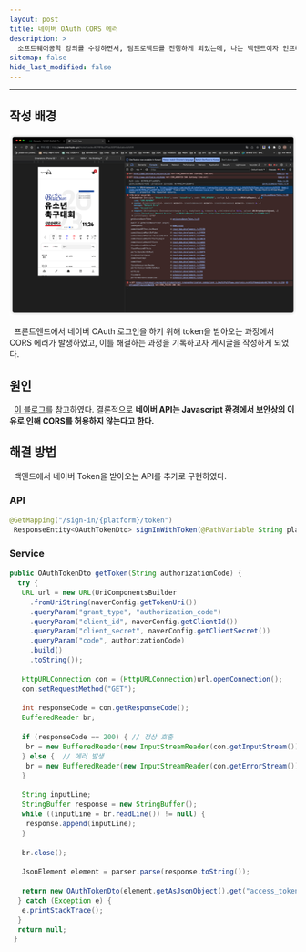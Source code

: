 ```yaml
---
layout: post
title: 네이버 OAuth CORS 에러
description: >
  소프트웨어공학 강의를 수강하면서, 팀프로젝트를 진행하게 되었는데, 나는 백엔드이자 인프라 파트를 담당하고 있다.
sitemap: false
hide_last_modified: false
---
```


---

## 작성 배경

![error](/assets/img/docs/naver-oauth-error.png)

&nbsp; 프론트엔드에서 네이버 OAuth 로그인을 하기 위해 token을 받아오는 과정에서 CORS 에러가 발생하였고, 이를 해결하는 과정을 기록하고자 게시글을 작성하게 되었다.

## 원인

&nbsp; [이 블로그](https://velog.io/@iamminzzy/TIL-%EB%84%A4%EC%9D%B4%EB%B2%84-%EB%A1%9C%EA%B7%B8%EC%9D%B8-CORS-%EC%97%90%EB%9F%AC-%ED%95%B4%EA%B2%B0)를 참고하였다. 결론적으로 **네이버 API는 Javascript 환경에서 보안상의 이유로 인해 CORS를 허용하지 않는다고 한다.**

## 해결 방법

&nbsp; 백엔드에서 네이버 Token을 받아오는 API를 추가로 구현하였다.

### API

```java
@GetMapping("/sign-in/{platform}/token")
 ResponseEntity<OAuthTokenDto> signInWithToken(@PathVariable String platform, @RequestParam(name = "code") String code);
```

### Service

```java
public OAuthTokenDto getToken(String authorizationCode) {
  try {
   URL url = new URL(UriComponentsBuilder
     .fromUriString(naverConfig.getTokenUri())
     .queryParam("grant_type", "authorization_code")
     .queryParam("client_id", naverConfig.getClientId())
     .queryParam("client_secret", naverConfig.getClientSecret())
     .queryParam("code", authorizationCode)
     .build()
     .toString());

   HttpURLConnection con = (HttpURLConnection)url.openConnection();
   con.setRequestMethod("GET");

   int responseCode = con.getResponseCode();
   BufferedReader br;

   if (responseCode == 200) { // 정상 호출
    br = new BufferedReader(new InputStreamReader(con.getInputStream()));
   } else {  // 에러 발생
    br = new BufferedReader(new InputStreamReader(con.getErrorStream()));
   }

   String inputLine;
   StringBuffer response = new StringBuffer();
   while ((inputLine = br.readLine()) != null) {
    response.append(inputLine);
   }

   br.close();

   JsonElement element = parser.parse(response.toString());

   return new OAuthTokenDto(element.getAsJsonObject().get("access_token").getAsString());
  } catch (Exception e) {
   e.printStackTrace();
  }
  return null;
 }
```
